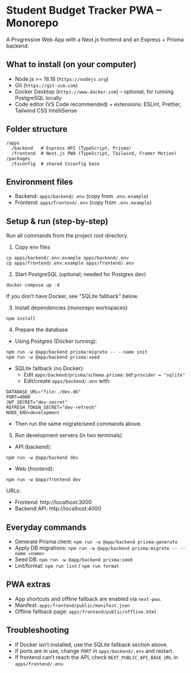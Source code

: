 # Student Budget Tracker PWA – Monorepo

A Progressive Web App with a Next.js frontend and an Express + Prisma backend.

## What to install (on your computer)
- Node.js >= 18.18 (`https://nodejs.org`)
- Git (`https://git-scm.com`)
- Docker Desktop (`https://www.docker.com`) – optional, for running PostgreSQL locally
- Code editor (VS Code recommended) + extensions: ESLint, Prettier, Tailwind CSS IntelliSense

## Folder structure
```
/apps
  /backend   # Express API (TypeScript, Prisma)
  /frontend  # Next.js PWA (TypeScript, Tailwind, Framer Motion)
/packages
  /tsconfig  # shared tsconfig base
```

## Environment files
- Backend: `apps/backend/.env` (copy from `.env.example`)
- Frontend: `apps/frontend/.env` (copy from `.env.example`)

## Setup & run (step-by-step)
Run all commands from the project root directory.

1) Copy env files
```
cp apps/backend/.env.example apps/backend/.env
cp apps/frontend/.env.example apps/frontend/.env
```

2) Start PostgreSQL (optional; needed for Postgres dev)
```
docker compose up -d
```
If you don’t have Docker, see "SQLite fallback" below.

3) Install dependencies (monorepo workspaces)
```
npm install
```

4) Prepare the database
- Using Postgres (Docker running):
```
npm run -w @app/backend prisma:migrate -- --name init
npm run -w @app/backend prisma:seed
```
- SQLite fallback (no Docker):
  - Edit `apps/backend/prisma/schema.prisma`: set `provider = "sqlite"`
  - Edit/create `apps/backend/.env` with:
```
DATABASE_URL="file:./dev.db"
PORT=4000
JWT_SECRET="dev-secret"
REFRESH_TOKEN_SECRET="dev-refresh"
NODE_ENV=development
```
  - Then run the same migrate/seed commands above.

5) Run development servers (in two terminals)
- API (backend):
```
npm run -w @app/backend dev
```
- Web (frontend):
```
npm run -w @app/frontend dev
```

URLs:
- Frontend: http://localhost:3000
- Backend API: http://localhost:4000

## Everyday commands
- Generate Prisma client: `npm run -w @app/backend prisma:generate`
- Apply DB migrations: `npm run -w @app/backend prisma:migrate -- --name <name>`
- Seed DB: `npm run -w @app/backend prisma:seed`
- Lint/format: `npm run lint` / `npm run format`

## PWA extras
- App shortcuts and offline fallback are enabled via `next-pwa`.
- Manifest: `apps/frontend/public/manifest.json`
- Offline fallback page: `apps/frontend/public/offline.html`

## Troubleshooting
- If Docker isn’t installed, use the SQLite fallback section above.
- If ports are in use, change `PORT` in `apps/backend/.env` and restart.
- If frontend can’t reach the API, check `NEXT_PUBLIC_API_BASE_URL` in `apps/frontend/.env`. 
